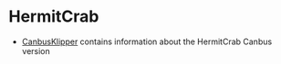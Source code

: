 # HermitCrab
* [CanbusKlipper](https://github.com/bigtreetech/HermitCrab/tree/master/CanbusKlipper) contains information about the HermitCrab
 Canbus version
